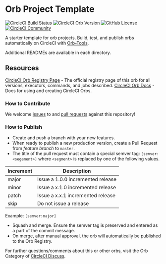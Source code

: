 # Orb Project Template

[![CircleCI Build Status](https://circleci.com/gh/songponlekpetch/openvpn.svg?style=shield "CircleCI Build Status")](https://circleci.com/gh/songponlekpetch/openvpn) [![CircleCI Orb Version](https://img.shields.io/badge/endpoint.svg?url=https://badges.circleci.io/orb/songponlekpetch/openvpn)](https://circleci.com/orbs/registry/orb/songponlekpetch/openvpn) [![GitHub License](https://img.shields.io/badge/license-MIT-lightgrey.svg)](https://raw.githubusercontent.com/songponlekpetch/openvpn/master/LICENSE) [![CircleCI Community](https://img.shields.io/badge/community-CircleCI%20Discuss-343434.svg)](https://discuss.circleci.com/c/ecosystem/orbs)



A starter template for orb projects. Build, test, and publish orbs automatically on CircleCI with [Orb-Tools](https://circleci.com/orbs/registry/orb/circleci/orb-tools).

Additional READMEs are available in each directory.



## Resources

[CircleCI Orb Registry Page](https://circleci.com/orbs/registry/orb/songponlekpetch/openvpn) - The official registry page of this orb for all versions, executors, commands, and jobs described.
[CircleCI Orb Docs](https://circleci.com/docs/2.0/orb-intro/#section=configuration) - Docs for using and creating CircleCI Orbs.

### How to Contribute

We welcome [issues](https://github.com/songponlekpetch/openvpn/issues) to and [pull requests](https://github.com/songponlekpetch/openvpn/pulls) against this repository!

### How to Publish
* Create and push a branch with your new features.
* When ready to publish a new production version, create a Pull Request from _feature branch_ to `master`.
* The title of the pull request must contain a special semver tag: `[semver:<segement>]` where `<segment>` is replaced by one of the following values.

| Increment | Description|
| ----------| -----------|
| major     | Issue a 1.0.0 incremented release|
| minor     | Issue a x.1.0 incremented release|
| patch     | Issue a x.x.1 incremented release|
| skip      | Do not issue a release|

Example: `[semver:major]`

* Squash and merge. Ensure the semver tag is preserved and entered as a part of the commit message.
* On merge, after manual approval, the orb will automatically be published to the Orb Registry.


For further questions/comments about this or other orbs, visit the Orb Category of [CircleCI Discuss](https://discuss.circleci.com/c/orbs).

